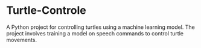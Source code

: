 # Turtle-Controle
A Python project for controlling turtles using a machine learning model. The project involves training a model on speech commands to control turtle movements.
